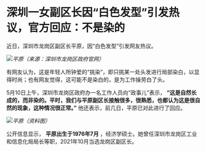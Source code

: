 # 深圳一女副区长因“白色发型”引发热议，官方回应：不是染的

近日，深圳市龙岗区副区长平原，因“白色发型”引发网友热议。

![](https://inews.gtimg.com/newsapp_bt/0/15792378454/1000)_平原（来源：深圳市龙岗区政府官网）_

有网友认为，这是年轻人所钟爱的“挑染”，即只挑某一处头发进行局部染白，以显得时尚；也有网友觉得，这可能不是染白的，是为工作操劳白了头。

5月10日上午，深圳市龙岗区政府办一名工作人员向“政事儿”表示，
**“这是自然长成的，而非染的。平时，我们与平原副区长接触很多，很熟悉，也都认为这是很自然的现象，这种情况很正常。”**
他还表示，前几日，平原已对此进行了回应。

![](https://inews.gtimg.com/newsapp_bt/0/15792378458/1000)_平原（资料图）_

公开信息显示， **平原出生于1976年7月** ，经济学硕士。她曾任深圳市龙岗区工业和信息化局局长等职，2021年10月当选龙岗区副区长。

